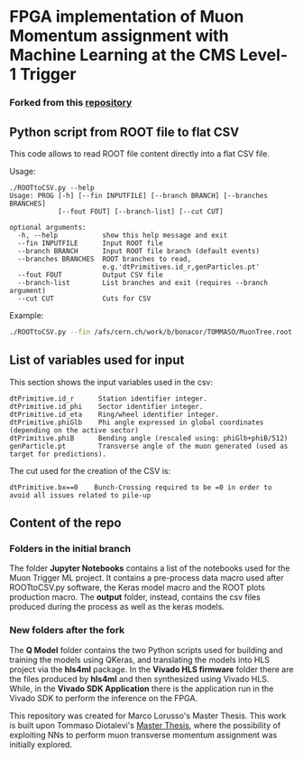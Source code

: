 # FPGA implementation of Muon Momentum assignment with Machine Learning at the CMS Level-1 Trigger
### Forked from this [repository](https://github.com/Tommaso93/MuonTriggerML)
## Python script from ROOT file to flat CSV
This code allows to read ROOT file content directly into a flat CSV file.

Usage:
```
./ROOTtoCSV.py --help
Usage: PROG [-h] [--fin INPUTFILE] [--branch BRANCH] [--branches BRANCHES]
            [--fout FOUT] [--branch-list] [--cut CUT]

optional arguments:
  -h, --help           show this help message and exit
  --fin INPUTFILE      Input ROOT file
  --branch BRANCH      Input ROOT file branch (default events)
  --branches BRANCHES  ROOT branches to read,
                       e.g.'dtPrimitives.id_r,genParticles.pt'
  --fout FOUT          Output CSV file
  --branch-list        List branches and exit (requires --branch argument)
  --cut CUT            Cuts for CSV

```
Example:

```bash
./ROOTtoCSV.py --fin /afs/cern.ch/work/b/bonacor/TOMMASO/MuonTree.root --branch MuonPogTree/MUONPOGTREE --branches "dtPrimitive.id_r,dtPrimitive.id_eta,dtPrimitive.id_phi,dtPrimitive.bxTrackFinder(),dtPrimitive.phiGlb(),genParticle.pt,dtPrimitive.bx" --fout output_bxcut.csv --cut "dtPrimitive.bx==0"
```
## List of variables used for input

This section shows the input variables used in the csv:

```
dtPrimitive.id_r      Station identifier integer.
dtPrimitive.id_phi    Sector identifier integer.
dtPrimitive.id_eta    Ring/wheel identifier integer.
dtPrimitive.phiGlb    Phi angle expressed in global coordinates (depending on the active sector)
dtPrimitive.phiB      Bending angle (rescaled using: phiGlb+phiB/512)
genParticle.pt        Transverse angle of the muon generated (used as target for predictions).

```

The cut used for the creation of the CSV is:

```
dtPrimitive.bx==0    Bunch-Crossing required to be =0 in order to avoid all issues related to pile-up

```

## Content of the repo

### Folders in the initial branch
The folder **Jupyter Notebooks** contains a list of the notebooks used for the Muon Trigger ML project. It contains a pre-process data macro used after ROOTtoCSV.py software, the Keras model macro and the ROOT plots production macro.
The **output** folder, instead, contains the csv files produced during the process as well as the keras models. 

### New folders after the fork

The **Q Model** folder contains the two Python scripts used for building and training the models using QKeras, and translating the models into HLS project via the __hls4ml__ package.
In the **Vivado HLS firmware** folder there are the files produced by __hls4ml__ and then synthesized using Vivado HLS. While, in the **Vivado SDK Application** there is the application run in the Vivado SDK to perform the inference on the FPGA.


This repository was created for Marco Lorusso's Master Thesis. This work is built upon Tommaso Diotalevi's [Master Thesis](https://amslaurea.unibo.it/16326/), where the possibility of exploiting NNs to perform muon transverse momentum assignment was initially explored. 
